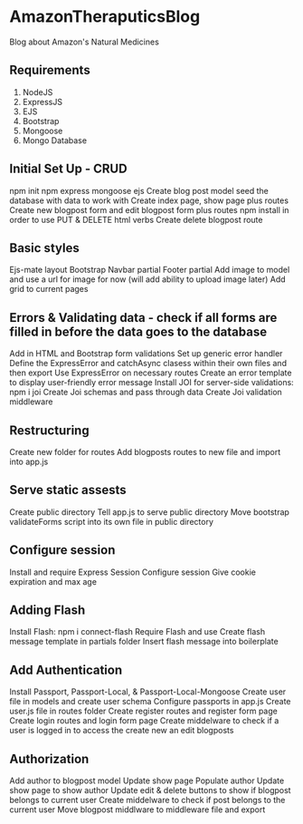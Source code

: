 # AmazonTheraputicsBlog
Blog about Amazon's Natural Medicines

## Requirements
1. NodeJS
1. ExpressJS
1. EJS
1. Bootstrap
1. Mongoose
1. Mongo Database

## Initial Set Up - CRUD
npm init
npm express mongoose ejs
Create blog post model
seed the database with data to work with
Create index page, show page plus routes
Create new blogpost form and edit blogpost form plus routes
npm install in order to use PUT & DELETE html verbs
Create delete blogpost route

## Basic styles
Ejs-mate layout
Bootstrap
Navbar partial
Footer partial
Add image to model and use a url for image for now (will add ability to upload image later)
Add grid to current pages

## Errors & Validating data - check if all forms are filled in before the data goes to the database
Add in HTML and Bootstrap form validations
Set up generic error handler
Define the ExpressError and catchAsync clasess within their own files and then export
Use ExpressError on necessary routes
Create an error template to display user-friendly error message
Install JOI for server-side validations: npm i joi
Create Joi schemas and pass through data
Create Joi validation middleware

## Restructuring
Create new folder for routes
Add blogposts routes to new file and import into app.js

## Serve static assests
Create public directory
Tell app.js to serve public directory
Move bootstrap validateForms script into its own file in public directory

## Configure session
Install and require Express Session
Configure session
Give cookie expiration and max age

## Adding Flash
Install Flash: npm i connect-flash
Require Flash and use
Create flash message template in partials folder
Insert flash message into boilerplate

## Add Authentication
Install Passport, Passport-Local, & Passport-Local-Mongoose
Create user file in models and create user schema
Configure passports in app.js
Create user.js file in routes folder
Create register routes and register form page
Create login routes and login form page
Create middelware to check if a user is logged in to access the create new an edit blogposts

## Authorization
Add author to blogpost model
Update show page
Populate author
Update show page to show author
Update edit & delete buttons to show if blogpost belongs to current user
Create middelware to check if post belongs to the current user
Move blogpost middlware to middleware file and export







